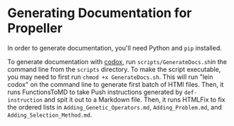 # Generating Documentation for Propeller

In order to generate documentation, you'll need Python and `pip` installed.

To generate documentation with [codox](https://github.com/weavejester/codox), run `scripts/GenerateDocs.sh`in the command line from the `scripts` directory.
To make the script executable, you may need to first run `chmod +x GenerateDocs.sh`.
This will run "lein codox" on the command line to generate first batch of HTMl files.
Then, it runs FunctionsToMD to take Push instructions generated by `def-instruction` and spit it out to a Markdown file.
Then, it runs HTMLFix to fix the ordered lists in `Adding_Genetic_Operators.md`, `Adding_Problem.md`, and 
`Adding_Selection_Method.md`. 

